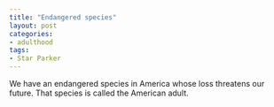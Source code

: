 ```yaml
---
title: "Endangered species"
layout: post
categories:
- adulthood
tags:
- Star Parker
---
```


We have an endangered species in America whose loss threatens our future. That species is called the American adult.